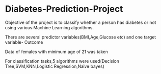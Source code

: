 # Diabetes-Prediction-Project

Objective of the project is to classify whether a person has diabetes or not using various Machine Learning algorithms.

There are several predictor variables(BMI,Age,Glucose etc) and one target variable- Outcome


Data of females with minimum age of 21 was taken

For classification tasks,5 algorithms were used(Decision Tree,SVM,KNN,Logistic Regression,Naive bayes)
